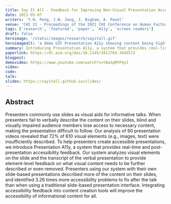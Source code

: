 ```yaml
---
title: Say It All - Feedback for Improving Non-Visual Presentation Accessibility
date: 2021-05-07
writers: 'Y.H. Peng, J.W. Jang, J. Bigham, A. Pavel'
venue: 'CHI 21 - Proceedings of the 2021 CHI Conference on Human Factors in Computing Systems'
tags: ['research', 'featured', 'paper', 'A11y', 'screen readers']
draft: false
heroimage: '/static/images/research/sayitall.gif'
heroimagealt: 'a demo GIF Presentation A11y showing content being highligted in real-time'
summary: Introducing Presentation A11y, a system that provides real-time and post-presentation accessibility feedback.
paperlink: https://dl.acm.org/doi/10.1145/3411764.3445572
blogpost:
demovideo: https://www.youtube.com/watch?v=tBaSqMYP4yI
video:
code:
talk:
slides: https://sayitall.github.io/slides/
---
```


## Abstract

Presenters commonly use slides as visual aids for informative talks. When presenters fail to verbally describe the content on their slides, blind and visually impaired audience members lose access to necessary content, making the presentation difficult to follow. Our analysis of 90 presentation videos revealed that 72% of 610 visual elements (e.g., images, text) were insufficiently described. To help presenters create accessible presentations, we introduce Presentation A11y, a system that provides real-time and post-presentation accessibility feedback. Our system analyzes visual elements on the slide and the transcript of the verbal presentation to provide element-level feedback on what visual content needs to be further described or even removed. Presenters using our system with their own slide-based presentations described more of the content on their slides, and identified 3.26 times more accessibility problems to fix after the talk than when using a traditional slide-based presentation interface. Integrating accessibility feedback into content creation tools will improve the accessibility of informational content for all.
